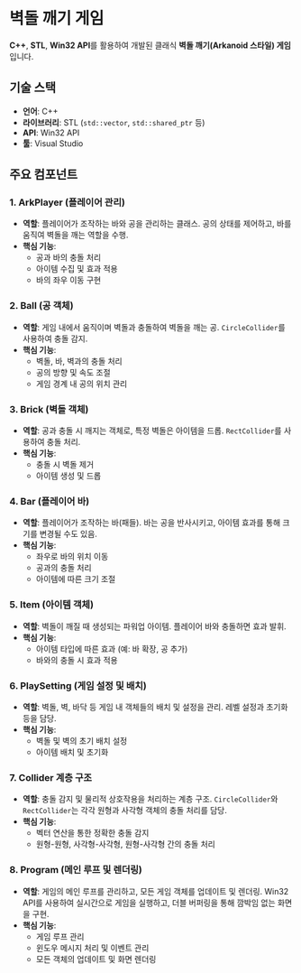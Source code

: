 # 벽돌 깨기 게임

**C++**, **STL**, **Win32 API**를 활용하여 개발된 클래식 **벽돌 깨기(Arkanoid 스타일) 게임**입니다.

## 기술 스택

- **언어**: C++
- **라이브러리**: STL (`std::vector`, `std::shared_ptr` 등)
- **API**: Win32 API
- **툴**: Visual Studio

## 주요 컴포넌트

### 1. **ArkPlayer (플레이어 관리)**
   - **역할**: 플레이어가 조작하는 바와 공을 관리하는 클래스. 공의 상태를 제어하고, 바를 움직여 벽돌을 깨는 역할을 수행.
   - **핵심 기능**:
     - 공과 바의 충돌 처리
     - 아이템 수집 및 효과 적용
     - 바의 좌우 이동 구현

### 2. **Ball (공 객체)**
   - **역할**: 게임 내에서 움직이며 벽돌과 충돌하여 벽돌을 깨는 공. `CircleCollider`를 사용하여 충돌 감지.
   - **핵심 기능**:
     - 벽돌, 바, 벽과의 충돌 처리
     - 공의 방향 및 속도 조절
     - 게임 경계 내 공의 위치 관리

### 3. **Brick (벽돌 객체)**
   - **역할**: 공과 충돌 시 깨지는 객체로, 특정 벽돌은 아이템을 드롭. `RectCollider`를 사용하여 충돌 처리.
   - **핵심 기능**:
     - 충돌 시 벽돌 제거
     - 아이템 생성 및 드롭

### 4. **Bar (플레이어 바)**
   - **역할**: 플레이어가 조작하는 바(패들). 바는 공을 반사시키고, 아이템 효과를 통해 크기를 변경될 수도 있음.
   - **핵심 기능**:
     - 좌우로 바의 위치 이동
     - 공과의 충돌 처리
     - 아이템에 따른 크기 조절

### 5. **Item (아이템 객체)**
   - **역할**: 벽돌이 깨질 때 생성되는 파워업 아이템. 플레이어 바와 충돌하면 효과 발휘.
   - **핵심 기능**:
     - 아이템 타입에 따른 효과 (예: 바 확장, 공 추가)
     - 바와의 충돌 시 효과 적용

### 6. **PlaySetting (게임 설정 및 배치)**
   - **역할**: 벽돌, 벽, 바닥 등 게임 내 객체들의 배치 및 설정을 관리. 레벨 설정과 초기화 등을 담당.
   - **핵심 기능**:
     - 벽돌 및 벽의 초기 배치 설정
     - 아이템 배치 및 초기화

### 7. **Collider 계층 구조**
   - **역할**: 충돌 감지 및 물리적 상호작용을 처리하는 계층 구조. `CircleCollider`와 `RectCollider`는 각각 원형과 사각형 객체의 충돌 처리를 담당.
   - **핵심 기능**:
     - 벡터 연산을 통한 정확한 충돌 감지
     - 원형-원형, 사각형-사각형, 원형-사각형 간의 충돌 처리

### 8. **Program (메인 루프 및 렌더링)**
   - **역할**: 게임의 메인 루프를 관리하고, 모든 게임 객체를 업데이트 및 렌더링. Win32 API를 사용하여 실시간으로 게임을 실행하고, 더블 버퍼링을 통해 깜박임 없는 화면을 구현.
   - **핵심 기능**:
     - 게임 루프 관리
     - 윈도우 메시지 처리 및 이벤트 관리
     - 모든 객체의 업데이트 및 화면 렌더링
